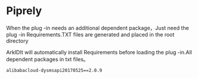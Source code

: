 # Piprely

When the plug -in needs an additional dependent package，Just need the plug -in Requirements.TXT files are generated and placed in the root directory

ArkIDIt will automatically install Requirements before loading the plug -in.All dependent packages in txt files。

```txt title='requirements.txt'
alibabacloud-dysmsapi20170525==2.0.9

```
